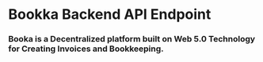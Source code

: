 # Bookka Backend API Endpoint

### Booka is a Decentralized platform built on Web 5.0 Technology for Creating Invoices and Bookkeeping. 

